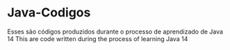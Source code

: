 # Java-Codigos
Esses são códigos produzidos durante o processo de aprendizado de Java 14
This are code written during the process of learning Java 14
